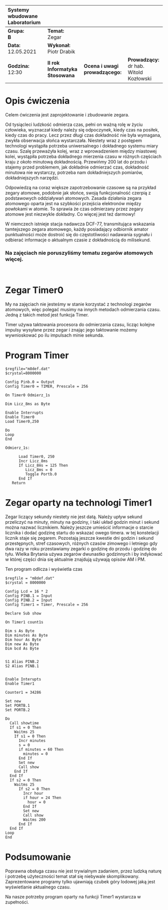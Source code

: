 |Systemy wbudowane Laboratorium | | | |
| :---                          | :--- | --- | --- | 
|**Grupa:**<br> **B**            | **Temat:** <br> Zegar  | | |
|**Data:**<br> 12.05.2021       | **Wykonał:** <br> Piotr Drabik        | | |
|**Godzina:**<br> 12:30        | **II rok Informatyka Stosowana**      | **Ocena i uwagi prowadzącego:**   | **Prowadzący:**<br> dr hab. Witold Kozłowski|

# Opis ćwiczenia 

Celem ćwiczenia jest zaprojektowanie i zbudowanie zegara.

Od tysiącleci ludzkość odmierza czas, pełni on ważną rolę w życiu człowieka, wyznaczał kiedy należy się odpoczynek, kiedy czas na posiłek, kiedy czas do pracy. Lecz przez długi czas dokładność nie była wymagana, zwykła obserwacja słońca wystarczała. Niestety wraz z postępem technologi wystąpiła potrzeba uniwersalnego i dokładnego systemu miary czasu. Szalę przeważyła kolej, wraz z wprowadzeniem między miastowej kolei, wystąpiła potrzeba dokładnego mierzenia czasu w różnych częściach kraju z około minutową dokładnością. Przewińmy 200 lat do przodu i stajemy przed problemem, jak dokładnie odmierzać czas, dokładność minutowa nie wystarczy, potrzeba nam dokładniejszych pomiarów, dokładniejszych narzędzi. 

Odpowiedzą na coraz większe zapotrzebowanie czasowe są na przykład zegary atomowe, podobnie jak słońce, swoją funkcjonalność czerpią z podstawowych oddziaływań atomowych. Zasada działania zegara atomowego oparta jest na szybkości przejścia elektronów między powłokami w atomie. To sprawia że czas odmierzany przez zegary atomowe jest niezwykle dokładny. Co więcej jest też darmowy!

W niemczech istnieje stacja nadawcza DCF-77, transmitująca wskazania tamtejszego zegara atomowego, każdy posiadający odbiornik amator punktualności może dostroić się do częstotliwości nadawania sygnału i odbierać informacje o aktualnym czasie z dokładnością do milisekund. 


### Na zajęciach nie poruszyliśmy tematu zegarów atomowych więcej.


<br>

# Zegar Timer0

My na zajęciach nie jesteśmy w stanie korzystać z technologi zegarów atomowych, więc polegać musimy na innych metodach odmierzania czasu. Jedną z takich metod jest funkcja Timer. 

Timer używa taktowania procesora do odmierzania czasu, licząc kolejne impulsy wysyłane przez zegar i znając jego taktowanie możemy wywnioskować po ilu impulsach minie sekunda. 

<P style="page-break-before: always">

# Program Timer

```VB
$regfile="m8def.dat"
$crystal=8000000

Config Pinb.0 = Output
Config Timer0 = TIMER, Prescale = 256

On Timer0 Odmierz_1s

Dim Licz_8ms as Byte

Enable Interrupts
Enable Timer0
Load Timer0,250

Do
Loop
End

Odmierz_1s:

      Load Timer0, 250
      Incr Licz_8ms
      If Licz_8ms = 125 Then   
         Licz_8ms = 0
         Toggle Portb.0
      End If
   Return

```

 
# Zegar oparty na technologi Timer1

Zegar liczący sekundy niestety nie jest datą. Należy upływ sekund przeliczyć na minuty, minuty na godziny, i taki układ godzin minut i sekund można nazwać licznikiem. Należy jeszcze umieścić informacje o starcie licznika i dodać godzinę startu do wskazać owego timera. w tej konstelacji licznik staje się zegarem. Pozostają jeszcze kwestie dni godzin i sekund przestępnych, stref czasowych, różnych czasów zimowego i letniego gdy dwa razy w roku przestawiamy zegarki o godzinę do przodu i godzinę do tyłu. WIelka Brytania używa zegarów dwunastko godzinnych i by indykować w której części dnia się aktualnie znajdują używają opisów AM i PM.

<P style="page-break-before: always">

Ten program odlicza i wyświetla czas 

```VB
$regfile = "m8def.dat"
$crystal = 8000000

Config Lcd = 16 * 2
Config PINB.1 = Input
Config PINB.2 = Input
Config Timer1 = Timer, Prescale = 256

Declare Sub show

On Timer1 count1s

Dim s As Byte
Dim minutes As Byte
Dim hour As Byte
Dim new As Byte
Dim bcd As Byte


S1 Alias PINB.2
S2 Alias PINB.1


Enable Interupts 
Enable Timer1

Counter1 = 34286

Set new 
Set PORTB.1
Set PORTB.2

Do
  Call showtime
  If s1 = 0 Then
    Waitms 25
    If s1 = 0 Then
      Incr minutes
      s = 0
      if minutes = 60 Then
        minutes = 0
      End If
      Set new
      Call show
    End If
  End If
  If s2 = 0 Then
    Waitms 25
      If s2 = 0 Then
        Incr hour
        if hour = 24 Then
          hour = 0
        End If
        Set new
        Call show
        Waitms 200
      End If
  End If
Loop
End
```


# Podsumowanie 

Poprawna obsługa czasu nie jest trywialnym zadaniem, przez ludzką naturę i potrzebę użyteczności temat stał się niebywale skomplikowany. Zaprezentowane programy tylko ujawniają czubek góry lodowej jaką jest wyświetlanie aktualnego czasu. 

Na nasze potrzeby program oparty na funkcji Timer1 wystarcza w zupełności.
